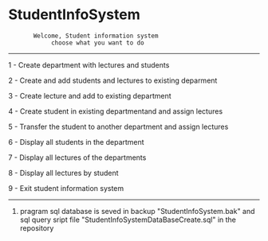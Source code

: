 # StudentInfoSystem


           Welcome, Student information system
                choose what you want to do
                
----------------------------------------------------------------------

  1 - Create department with lectures and students
  
  2 - Create and add students and lectures to existing deparment
  
  3 - Create lecture and add to existing department
  
  4 - Create student in existing departmentand and assign lectures
  
  5 - Transfer the student to another department and assign lectures
  
  6 - Display all students in the department
  
  7 - Display all lectures of the departments
  
  8 - Display all lectures by student

  9 - Exit student information system
 
 -----------------------------------------------------------------------
 
1) pragram sql database is seved in backup "StudentInfoSystem.bak" and sql query sript file "StudentInfoSystemDataBaseCreate.sql" in the repository 



